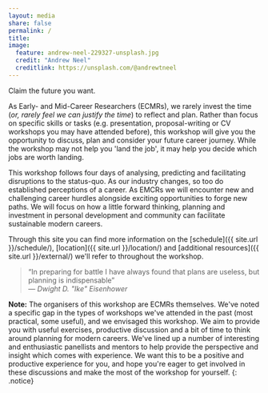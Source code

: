 ```yaml
---
layout: media
share: false
permalink: /
title:
image:
  feature: andrew-neel-229327-unsplash.jpg
  credit: "Andrew Neel"
  creditlink: https://unsplash.com/@andrewtneel
---
```


Claim the future you want.

As Early- and Mid-Career Researchers (ECMRs), we rarely invest the time (*or, rarely feel we can justify the time*) to reflect and plan. Rather than focus on specific skills or tasks (e.g. presentation, proposal-writing or CV workshops you may have attended before), this workshop will give you the opportunity to discuss, plan and consider your future career journey. While the workshop may not help you 'land the job', it may help you decide which jobs are worth landing.

This workshop follows four days of analysing, predicting and facilitating disruptions to the status-quo. As our industry changes, so too do established perceptions of a career. As EMCRs we will encounter new and challenging career hurdles alongside exciting opportunities to forge new paths. We will focus on how a little forward thinking, planning and investment in personal development and community can facilitate sustainable modern careers.

Through this site you can find more information on the [schedule]({{ site.url }}/schedule/), [location]({{ site.url }}/location/) and [additional resources]({{ site.url }}/external/) we'll refer to throughout the workshop.

> “In preparing for battle I have always found that plans are useless, but planning is indispensable”  
>  &mdash; <cite>Dwight D. "Ike" Eisenhower</cite>

**Note:** The organisers of this workshop are ECMRs themselves. We've noted a specific gap in the types of workshops we've attended in the past (most practical, some useful), and we envisaged this workshop. We aim to provide you with useful exercises, productive discussion and a bit of time to think around planning for modern careers. We've lined up a number of interesting and enthusiastic panellists and mentors to help provide the perspective and insight which comes with experience. We want this to be a positive and productive experience for you, and hope you're eager to get involved in these discussions and make the most of the workshop for yourself.
{: .notice}
